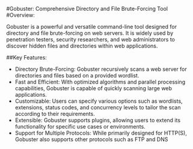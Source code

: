 #Gobuster: Comprehensive Directory and File Brute-Forcing Tool
#Overview:

Gobuster is a powerful and versatile command-line tool designed for directory and file brute-forcing on web servers. It is widely used by penetration testers, security researchers, and web administrators to discover hidden files and directories within web applications.

##Key Features:
* Directory Brute-Forcing: Gobuster recursively scans a web server for directories and files based on a provided wordlist.
* Fast and Efficient: With optimized algorithms and parallel processing capabilities, Gobuster is capable of quickly scanning large web applications.
* Customizable: Users can specify various options such as wordlists, extensions, status codes, and concurrency levels to tailor the scan according to their requirements.
* Extensible: Gobuster supports plugins, allowing users to extend its functionality for specific use cases or environments.
* Support for Multiple Protocols: While primarily designed for HTTP(S), Gobuster also supports other protocols such as FTP and DNS